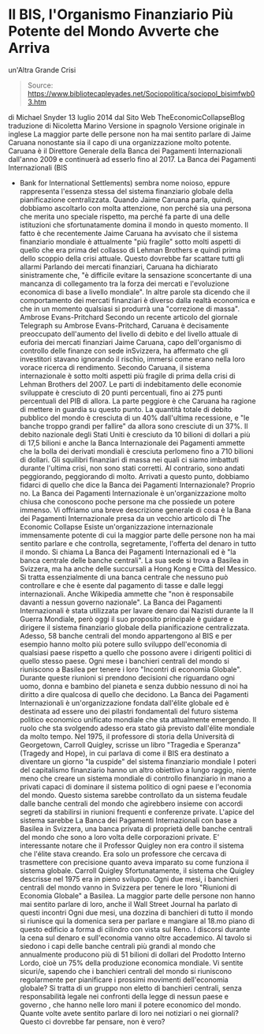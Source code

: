 # Il BIS, l'Organismo Finanziario Più Potente del Mondo Avverte che Arriva 
un'Altra Grande Crisi

> Source: https://www.bibliotecapleyades.net/Sociopolitica/sociopol_bisimfwb03.htm

di
Michael Snyder
13 luglio 2014
dal Sito Web
TheEconomicCollapseBlog
traduzione
di
Nicoletta Marino
Versione in spagnolo
Versione originale in inglese
La
maggior parte delle persone non ha mai sentito parlare di
Jaime Caruana
nonostante sia il capo di una organizzazione molto potente.
Caruana è il Direttore Generale della Banca dei Pagamenti Internazionali
dall'anno 2009 e continuerà ad esserlo fino al 2017.
La
Banca dei Pagamenti Internazionali (BIS
- Bank for International Settlements)
sembra nome noioso, eppure rappresenta l'essenza stessa del sistema
finanziario globale della pianificazione centralizzata.
Quando Jaime Caruana parla, quindi, dobbiamo ascoltarlo con molta
attenzione, non perché sia una persona che merita uno speciale rispetto, ma
perché fa parte di una delle istituzioni che sfortunatamente domina il mondo
in questo momento.
Il
fatto è che recentemente Jaime Caruana ha avvisato che il sistema
finanziario mondiale è attualmente "più fragile" sotto molti aspetti di
quello che era prima del collasso di Lehman Brothers e quindi prima dello
scoppio della crisi attuale.
Questo dovrebbe far scattare tutti gli allarmi
Parlando dei mercati finanziari, Caruana
ha dichiarato
sinistramente che,
"è difficile evitare la sensazione sconcertante di una mancanza di
collegamento tra la forza dei mercati e l'evoluzione economica di base a
livello mondiale".
In
altre parole sta dicendo che il comportamento dei mercati finanziari è
diverso dalla realtà economica e che in un momento qualsiasi si produrrà una
"correzione di massa".
Ambrose Evans-Pritchard
Secondo un
recente articolo
del giornale Telegraph su Ambrose Evans-Pritchard, Caruana è
decisamente preoccupato dell'aumento del livello di debito e del livello
attuale di euforia dei mercati finanziari
Jaime Caruana, capo dell'organismo di controllo delle finanze con sede
inSvizzera, ha affermato che gli investitori stavano ignorando il
rischio, immersi come erano nella loro vorace ricerca di rendimento.
Secondo Caruana, il sistema internazionale è sotto molti aspetti più
fragile di prima della crisi di Lehman Brothers del 2007.
Le parti di indebitamento delle economie sviluppate è cresciuto di 20
punti percentuali, fino ai 275 punti percentuali del PIB di allora.
La
parte peggiore è che Caruana ha ragione di mettere in guardia su questo
punto.
La
quantità totale di debito pubblico del mondo è cresciuta di un 40%
dall'ultima recessione, e "le banche troppo grandi per fallire" da allora
sono cresciute di un 37%.
Il
debito nazionale degli Stati Uniti è cresciuto da 10 bilioni di dollari a
più di 17,5 bilioni e anche la Banca Internazionale dei Pagamenti ammette
che la bolla dei derivati mondiali è cresciuta perlomeno fino a 710 bilioni
di dollari.
Gli
squilibri finanziari di massa nei quali ci siamo imbattuti durante l'ultima
crisi, non sono stati corretti.
Al
contrario, sono andati peggiorando, peggiorando di molto.
Arrivati a questo punto, dobbiamo fidarci di quello che dice la Banca dei
Pagamenti Internazionale?
Proprio no. La Banca dei Pagamenti Internazionale è un'organizzazione molto
chiusa che conoscono poche persone ma che possiede un potere immenso.
Vi
offriamo una breve descrizione generale di cosa è la Bana dei Pagamenti
Internazionale presa da
un vecchio articolo
di The Economic Collapse
Esiste un'organizzazione internazionale immensamente potente di cui la
maggior parte delle persone non ha mai sentito parlare e che controlla,
segretamente, l'offerta del denaro in tutto il mondo.
Si chiama La Banca dei Pagamenti Internazionali ed è "la banca centrale
delle banche centrali".
La sua sede si trova a Basilea in Svizzera, ma ha anche delle succursali
a Hong Kong e Città del Messico. Si tratta essenzialmente di una banca
centrale che nessuno può controllare e che è esente dal pagamento di
tasse e dalle leggi internazionali.
Anche Wikipedia
ammette che
"non è responsabile davanti a nessun governo nazionale".
La Banca dei Pagamenti Internazionali è stata utilizzata per lavare
denaro dai Nazisti durante la II Guerra Mondiale, però oggi il suo
proposito principale è guidare e dirigere il sistema finanziario globale
della pianificazione centralizzata.
Adesso, 58 banche centrali del mondo appartengono al BIS e per esempio
hanno molto più potere sullo sviluppo dell'economia di qualsiasi paese
rispetto a quello che possono avere i dirigenti politici di quello
stesso paese.
Ogni mese i banchieri centrali del mondo si riuniscono a Basilea per
tenere i loro "Incontri di economia Globale".
Durante queste riunioni si prendono decisioni che riguardano ogni uomo,
donna e bambino del pianeta e senza dubbio nessuno di noi ha diritto a
dire qualcosa di quello che decidono.
La Banca dei Pagamenti Internazionali è un'organizzazione fondata
dall'élite globale ed è destinata ad essere uno dei pilastri
fondamentali del futuro sistema politico economico unificato mondiale
che sta attualmente emergendo.
Il ruolo che sta svolgendo adesso era stato già previsto dall'élite
mondiale da molto tempo.
Nel
1975, il professore di storia della Università di Georgetown, Carroll
Quigley, scrisse un libro "Tragedia e Speranza" (Tragedy
and Hope), in cui parlava di come il BIS era destinato a
diventare un giorno "la cuspide" del sistema finanziario mondiale
I poteri del capitalismo finanziario hanno un altro obiettivo a lungo
raggio, niente meno che creare un sistema mondiale di controllo
finanziario in mano a privati capaci di dominare il sistema politico di
ogni paese e l'economia del mondo.
Questo sistema sarebbe controllato da un sistema feudale dalle banche
centrali del mondo che agirebbero insieme con accordi segreti da
stabilirsi in riunioni frequenti e conferenze private.
L'apice del sistema sarebbe La Banca dei Pagamenti Internazionali con
base a Basilea in Svizzera, una banca privata di proprietà delle banche
centrali del mondo che sono a loro volta delle corporazioni private.
E'
interessante notare che il Professor Quigley non era contro il sistema che
l'élite stava creando. Era solo un professore che cercava di trasmettere con
precisione quanto aveva imparato su come funziona il sistema globale.
Carroll Quigley
Sfortunatamente, il sistema che Quigley descrisse nel 1975 era in pieno
sviluppo. Ogni due mesi, i banchieri centrali del mondo vanno in Svizzera
per tenere le loro "Riunioni di Economia Globale" a Basilea.
La
maggior parte delle persone non hanno mai sentito parlare di loro, anche il
Wall Street Journal
ha parlato
di questi incontri
Ogni due mesi, una dozzina di banchieri di tutto il mondo si riunisce qui la
domenica sera per parlare e mangiare al 18.mo piano di questo edificio a
forma di cilindro con vista sul Reno.
I discorsi durante la cena sul denaro e sull'economia vanno oltre
accademico.
Al tavolo si siedono i capi delle banche centrali più grandi al mondo
che annualmente producono più di 51 bilioni di dollari del Prodotto
Interno Lordo, cioè un 75% della produzione economica mondiale.
Vi
sentite sicuri/e, sapendo che i banchieri centrali del mondo si riuniscono
regolarmente per pianificare i prossimi movimenti dell'economia globale?
Si
tratta di un gruppo non eletto di banchieri centrali, senza
responsabilità legale nei confronti della legge di nessun paese e
governo , che hanno nelle loro mani il potere economico del mondo.
Quante volte avete sentito parlare di loro nei notiziari o nei giornali?
Questo ci dovrebbe far pensare, non è vero?
